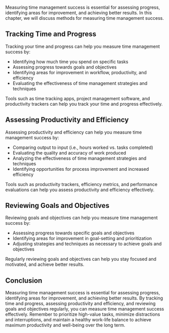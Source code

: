 
Measuring time management success is essential for assessing progress, identifying areas for improvement, and achieving better results. In this chapter, we will discuss methods for measuring time management success.

Tracking Time and Progress
--------------------------

Tracking your time and progress can help you measure time management success by:

* Identifying how much time you spend on specific tasks
* Assessing progress towards goals and objectives
* Identifying areas for improvement in workflow, productivity, and efficiency
* Evaluating the effectiveness of time management strategies and techniques

Tools such as time tracking apps, project management software, and productivity trackers can help you track your time and progress effectively.

Assessing Productivity and Efficiency
-------------------------------------

Assessing productivity and efficiency can help you measure time management success by:

* Comparing output to input (i.e., hours worked vs. tasks completed)
* Evaluating the quality and accuracy of work produced
* Analyzing the effectiveness of time management strategies and techniques
* Identifying opportunities for process improvement and increased efficiency

Tools such as productivity trackers, efficiency metrics, and performance evaluations can help you assess productivity and efficiency effectively.

Reviewing Goals and Objectives
------------------------------

Reviewing goals and objectives can help you measure time management success by:

* Assessing progress towards specific goals and objectives
* Identifying areas for improvement in goal-setting and prioritization
* Adjusting strategies and techniques as necessary to achieve goals and objectives

Regularly reviewing goals and objectives can help you stay focused and motivated, and achieve better results.

Conclusion
----------

Measuring time management success is essential for assessing progress, identifying areas for improvement, and achieving better results. By tracking time and progress, assessing productivity and efficiency, and reviewing goals and objectives regularly, you can measure time management success effectively. Remember to prioritize high-value tasks, minimize distractions and interruptions, and maintain a healthy work-life balance to achieve maximum productivity and well-being over the long term.

